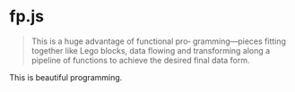 fp.js
====

> This is a huge advantage of functional pro‐
gramming—pieces fitting together like Lego blocks, data flowing and transforming
along a pipeline of functions to achieve the desired final data form.

This is beautiful programming.
